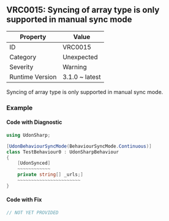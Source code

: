 ## VRC0015: Syncing of array type is only supported in manual sync mode

| Property        | Value          | 
| --------------- | -------------- | 
| ID              | VRC0015        | 
| Category        | Unexpected     | 
| Severity        | Warning        | 
| Runtime Version | 3.1.0 ~ latest | 

Syncing of array type is only supported in manual sync mode\.  

### Example

#### Code with Diagnostic


```csharp
using UdonSharp;

[UdonBehaviourSyncMode(BehaviourSyncMode.Continuous)]
class TestBehaviour0 : UdonSharpBehaviour
{
    [UdonSynced]
    ~~~~~~~~~~~~
    private string[] _urls;]
    ~~~~~~~~~~~~~~~~~~~~~~~
}
```

#### Code with Fix


```csharp
// NOT YET PROVIDED
```


